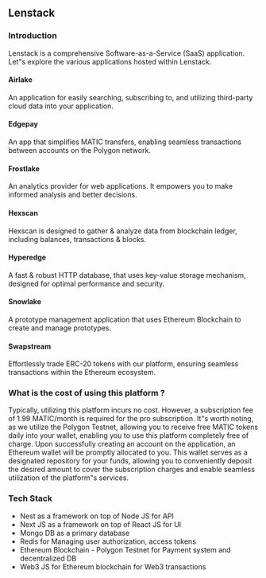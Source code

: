 ## Lenstack

### Introduction
Lenstack is a comprehensive Software-as-a-Service (SaaS) application. Let"s explore the various applications hosted within Lenstack.

#### Airlake
An application for easily searching, subscribing to, and utilizing third-party cloud data into your application.

#### Edgepay
An app that simplifies MATIC transfers, enabling seamless transactions between accounts on the Polygon network.

#### Frostlake
An analytics provider for web applications. It empowers you to make informed analysis and better decisions.

#### Hexscan
Hexscan is designed to gather & analyze data from blockchain ledger, including balances, transactions & blocks.

#### Hyperedge
A fast & robust HTTP database, that uses key-value storage mechanism, designed for optimal performance and security.

#### Snowlake
A prototype management application that uses Ethereum Blockchain to create and manage prototypes.

#### Swapstream
Effortlessly trade ERC-20 tokens with our platform, ensuring seamless transactions within the Ethereum ecosystem.

### What is the cost of using this platform ?
Typically, utilizing this platform incurs no cost. However, a subscription fee of 1.99 MATIC/month is required for the pro subscription. It"s worth noting, as we utilize the Polygon Testnet, allowing you to receive free MATIC tokens daily into your wallet, enabling you to use this platform completely free of charge.
Upon successfully creating an account on the application, an Ethereum wallet will be promptly allocated to you. This wallet serves as a designated repository for your funds, allowing you to conveniently deposit the desired amount to cover the subscription charges and enable seamless utilization of the platform"s services.

### Tech Stack
* Nest as a framework on top of Node JS for API
* Next JS as a framework on top of React JS for UI
* Mongo DB as a primary database
* Redis for Managing user authorization, access tokens
* Ethereum Blockchain - Polygon Testnet for Payment system and decentralized DB
* Web3 JS for Ethereum blockchain for Web3 transactions